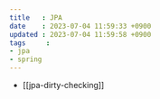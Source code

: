 ```yaml
---
title   : JPA
date    : 2023-07-04 11:59:33 +0900
updated : 2023-07-04 11:59:58 +0900
tags     : 
- jpa
- spring
---
```

- [[jpa-dirty-checking]]
